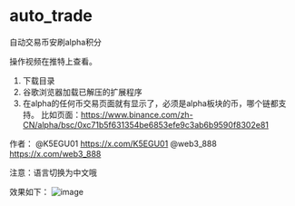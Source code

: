 # auto_trade
自动交易币安刷alpha积分

操作视频在推特上查看。

1. 下载目录
2. 谷歌浏览器加载已解压的扩展程序
3. 在alpha的任何币交易页面就有显示了，必须是alpha板块的币，哪个链都支持。
比如页面：https://www.binance.com/zh-CN/alpha/bsc/0xc71b5f631354be6853efe9c3ab6b9590f8302e81

作者：
@K5EGU01  https://x.com/K5EGU01
@web3_888  https://x.com/web3_888

注意：语言切换为中文哦

效果如下：
![image](https://github.com/user-attachments/assets/76f981a8-4bf5-4178-b77d-ffc60eff7a81)
